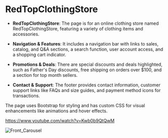 # RedTopClothingStore

- **RedTopClothingStore**: The page is for an online clothing store named RedTopClothingStore, featuring a variety of clothing items and accessories.
  
- **Navigation & Features**: It includes a navigation bar with links to sales, catalog, and Q&A sections, a search function, user account access, and a shopping cart indicator.
  
- **Promotions & Deals**: There are special discounts and deals highlighted, such as Father's Day discounts, free shipping on orders over $100, and a section for top month sellers.
  
- **Contact & Support**: The footer provides contact information, customer support links like FAQs and size guides, and payment method icons for transactions.

The page uses Bootstrap for styling and has custom CSS for visual enhancements like animations and hover effects.

https://www.youtube.com/watch?v=Kwb0b9QtQwM

![Front_Carousel](https://github.com/devindu22/BreadcrumbsRedTopClothingStore/raw/main/An%20Online%20Website%20For%20A%20Retailer%20of%20Clothing/image/image.png)

